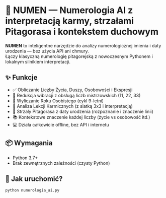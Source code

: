 # 🔮 NUMEN — Numerologia AI z interpretacją karmy, strzałami Pitagorasa i kontekstem duchowym

**NUMEN** to inteligentne narzędzie do analizy numerologicznej imienia i daty urodzenia — bez użycia API ani chmury.  
Łączy klasyczną numerologię pitagorejską z nowoczesnym Pythonem i lokalnym silnikiem interpretacji.

## ✨ Funkcje

- ✅ Obliczanie Liczby Życia, Duszy, Osobowości i Ekspresji
- 🔄 Redukcja wibracji z obsługą liczb mistrzowskich (11, 22, 33)
- 📆 Wyliczanie Roku Osobistego (cykl 9-letni)
- 🧩 Analiza Lekcji Karmicznych (z siatką 3x3 i interpretacją)
- 🧠 Strzały Pitagorasa z daty urodzenia (rozpoznanie i znaczenie linii)
- 📚 Kontekstowe znaczenie każdej liczby (życie vs osobowość itd.)
- 💻 Działa całkowicie offline, bez API i internetu

## 📦 Wymagania

- Python 3.7+
- Brak zewnętrznych zależności (czysty Python)

## 🚀 Jak uruchomić?

```bash
python numerologia_ai.py
